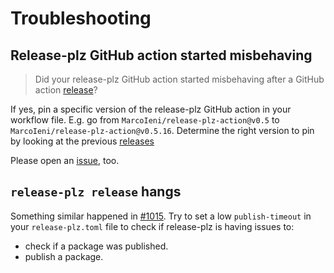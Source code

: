# Troubleshooting

## Release-plz GitHub action started misbehaving

> Did your release-plz GitHub action started misbehaving after a GitHub action [release](https://github.com/MarcoIeni/release-plz-action/releases)?

If yes, pin a specific version of the release-plz GitHub action in your workflow file.
E.g. go from `MarcoIeni/release-plz-action@v0.5` to `MarcoIeni/release-plz-action@v0.5.16`.
Determine the right version to pin by looking at the previous [releases](https://github.com/MarcoIeni/release-plz-action/releases)

Please open an [issue](https://github.com/MarcoIeni/release-plz/issues), too.

## `release-plz release` hangs

Something similar happened in [#1015](https://github.com/MarcoIeni/release-plz/issues/1015).
Try to set a low `publish-timeout` in your `release-plz.toml` file to check if release-plz
is having issues to:

- check if a package was published.
- publish a package.
